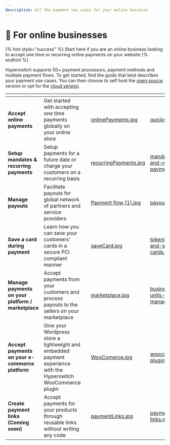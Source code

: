 ```yaml
---
description: All the payment use cases for your online business
---
```


# 🛒 For online businesses

{% hint style="success" %}
Start here if you are an online business looking to accept one time or recurring online payments on your website
{% endhint %}

Hyperswitch supports 50+ payment processors, payment methods and multiple payment flows. To get started, find the guide that best describes your payment use cases. You can then choose to self host the [open source](../hyperswitch-open-source/overview.md) version or opt for the [cloud version](../hyperswitch-cloud/quickstart/).

<table data-view="cards"><thead><tr><th></th><th></th><th></th><th data-hidden data-card-cover data-type="files"></th><th data-hidden data-card-target data-type="content-ref"></th></tr></thead><tbody><tr><td><strong>Accept online payments</strong></td><td>Get started with accepting one time payments globally on your online store</td><td></td><td><a href="../.gitbook/assets/onlinePayments.jpg">onlinePayments.jpg</a></td><td><a href="../hyperswitch-cloud/quickstart/">quickstart</a></td></tr><tr><td><strong>Setup mandates &#x26; recurring payments</strong></td><td>Setup payments for a future date or charge your customers on a recurring basis</td><td></td><td><a href="../.gitbook/assets/recurringPayments.jpg">recurringPayments.jpg</a></td><td><a href="../features/mandates-and-recurring-payments.md">mandates-and-recurring-payments.md</a></td></tr><tr><td><strong>Manage payouts</strong></td><td>Facilitate payouts for global network of partners and service providers</td><td></td><td><a href="../.gitbook/assets/Payment flow (1).jpg">Payment flow (1).jpg</a></td><td><a href="../features/payouts.md">payouts.md</a></td></tr><tr><td><strong>Save a card during payment</strong></td><td>Learn how you can save your customers' cards in a secure PCI compliant manner</td><td></td><td><a href="../.gitbook/assets/saveCard.jpg">saveCard.jpg</a></td><td><a href="../features/tokenization-and-saved-cards.md">tokenization-and-saved-cards.md</a></td></tr><tr><td><strong>Manage payments on your platform / marketplace</strong></td><td>Accept payments from your customers and process payouts to the sellers on your marketplace</td><td></td><td><a href="../.gitbook/assets/marketplace.jpg">marketplace.jpg</a></td><td><a href="../features/business-units-manager.md">business-units-manager.md</a></td></tr><tr><td><strong>Accept payments on your e-commerce platform</strong></td><td>Give your Wordpress store a lightweight and embedded payment experience with the Hyperswitch WooCommerce plugin</td><td></td><td><a href="../.gitbook/assets/WooComerce.jpg">WooComerce.jpg</a></td><td><a href="../features/e-commerce-platform-plugins/woocommerce-plugin/">woocommerce-plugin</a></td></tr><tr><td><strong>Create payment links (Coming soon)</strong></td><td>Accept payments for your products through reusable links without writing any code</td><td></td><td><a href="../.gitbook/assets/paymentLinks.jpg">paymentLinks.jpg</a></td><td><a href="../features/payment-links.md">payment-links.md</a></td></tr></tbody></table>
